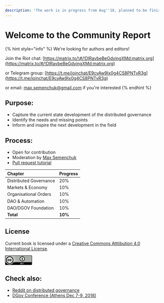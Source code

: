 ```yaml
---
description: 'The work is in progress from Aug''18, planned to be finished by Dec''18.'
---
```


# Welcome to the Community Report

{% hint style="info" %}
We're looking for authors and editors!

Join the Riot chat: [https://matrix.to/\#/!DlRavbeBeGdyingXMd:matrix.org​](https://matrix.to/#/!DlRavbeBeGdyingXMd:matrix.org​)

or Telegram group: [https://t.me/joinchat/E9cyAw9Ix0g4CS8PNTvR3g](https://t.me/joinchat/E9cyAw9Ix0g4CS8PNTvR3g)

or email: max.semenchuk@gmail.com if you're interested
{% endhint %}

## Purpose:

* Capture the current state development of the distributed governance
* Identify the needs and missing points
* Inform and inspire the next development in the field

## Process:

* Open for contribution
* Moderation by [Max Semenchuk](mailto:max.semenchuk@gmail.com)
* [Pull request tutorial](https://www.youtube.com/watch?v=IBYHohWm_5w)

| Chapter | Progress |
| :--- | :--- |
| Distributed Governance | 20% |
| Markets & Economy | 10% |
| Organisational Orders | 10% |
| DAO & Automation | 10% |
| DAO/DGOV Foundation | 10% |
| **Total** | **10%** |

## License

Current book is licensed under a [Creative Commons Atttibution 4.0 International License](http://creativecommons.org/licenses/by/4.0).

![](.gitbook/assets/88x31.png)

## Check also:

* [Reddit on distributed governance](https://new.reddit.com/r/dgov/)
* [DGov Conference \(Athens Dec 7-9, 2018\)](https://dgov.earth/)

